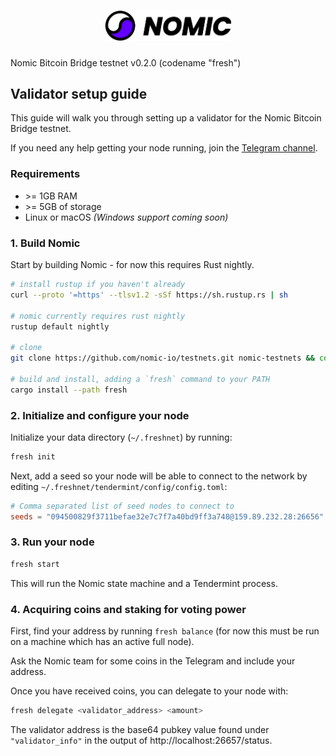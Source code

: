 <h1 align="center">
<img src="./logo.svg" width="40%">
</h1>

Nomic Bitcoin Bridge testnet v0.2.0 (codename "fresh")

## Validator setup guide

This guide will walk you through setting up a validator for the Nomic Bitcoin Bridge testnet.

If you need any help getting your node running, join the [Telegram channel](https://t.me/joinchat/b0iv3MHgH5phYjkx).

### Requirements

- &gt;= 1GB RAM
- &gt;= 5GB of storage
- Linux or macOS _(Windows support coming soon)_

### 1. Build Nomic

Start by building Nomic - for now this requires Rust nightly.

```bash
# install rustup if you haven't already
curl --proto '=https' --tlsv1.2 -sSf https://sh.rustup.rs | sh

# nomic currently requires rust nightly
rustup default nightly

# clone
git clone https://github.com/nomic-io/testnets.git nomic-testnets && cd nomic-testnets

# build and install, adding a `fresh` command to your PATH
cargo install --path fresh
```

### 2. Initialize and configure your node

Initialize your data directory (`~/.freshnet`) by running:

```bash
fresh init
```

Next, add a seed so your node will be able to connect to the network by editing
`~/.freshnet/tendermint/config/config.toml`:

```toml
# Comma separated list of seed nodes to connect to
seeds = "094500829f3711befae32e7c7f7a40bd9ff3a748@159.89.232.28:26656"
```

### 3. Run your node

```bash
fresh start
```

This will run the Nomic state machine and a Tendermint process.

### 4. Acquiring coins and staking for voting power

First, find your address by running `fresh balance` (for now this must be run on a machine
which has an active full node).

Ask the Nomic team for some coins in the Telegram and include your address.

Once you have received coins, you can delegate to your node with:

```bash
fresh delegate <validator_address> <amount>
```

The validator address is the base64 pubkey value
found under `"validator_info"` in the output of http://localhost:26657/status.
